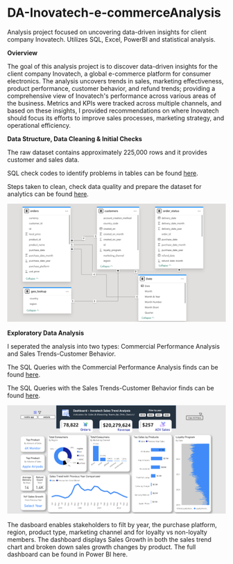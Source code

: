 # DA-Inovatech-e-commerceAnalysis
Analysis project focused on uncovering data-driven insights for client company Inovatech. Utilizes SQL, Excel, PowerBI and statistical analysis.

**Ovierview**

The goal of this analysis project is to discover data-driven insights for the client company Inovatech, a global e-commerce platform for consumer electronics. The analysis uncovers trends in sales, marketing effectiveness, product performance, customer behavior, and refund trends; providing a comprehensive view of Inovatech's performance across various areas of the business. Metrics and KPIs were tracked across multiple channels, and based on these insights, I provided recommendations on where Inovatech should focus its efforts to improve sales processes, marketing strategy, and operational efficiency.

**Data Structure, Data Cleaning & Initial Checks** 

The raw dataset contains approximately 225,000 rows and it provides customer and sales data. 

SQL check codes to identify problems in tables can be found [here](SQL_Inovatech_Data_Checks). 

Steps taken to clean, check data quality and prepare the dataset for analytics can be found [here](Inova_Issue_Log.xlsx). 

![image alt](https://github.com/ZivkoDanicic/DA-Inovatech-e-commerceAnalysis/blob/main/Inova_Data_Structure.png?raw=true)

**Exploratory Data Analysis** 

I seperated the analysis into two types: Commercial Performance Analysis and Sales Trends-Customer Behavior.

The SQL Queries with the Commercial Performance Analysis finds can be found [here](SQL_Inovatech_Commercial_Analysis).

The SQL Queries with the Sales Trends-Customer Behavior finds can be found [here](SQL_Inovatech_Sales_Trends).

![image alt](Dashboard.png)

The dasboard enables stakeholders to filt by year, the purchase platform, region, product type, marketing channel and for loyalty vs non-loyalty members. The dashboard displays Sales Growth in both the sales trend chart and broken down sales growth changes by product. The full dashboard can be found in Power BI here. 
